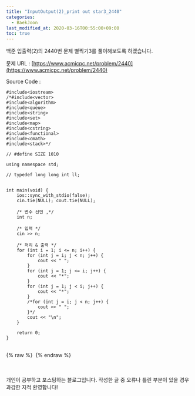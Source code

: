 ```yaml
---
title: "InputOutput(2)_print out star3_2440"
categories: 
  - BaekJoon
last_modified_at: 2020-03-16T00:55:00+09:00
toc: true
---
```

백준 입출력(2)의 2440번 문제 별찍기3를 풀이해보도록 하겠습니다.<br/>

문제 URL : [https://www.acmicpc.net/problem/2440](https://www.acmicpc.net/problem/2440)
<br/>

Source Code : 
~~~
#include<iostream>
/*#include<vector>
#include<algorithm>
#include<queue>
#include<string>
#include<set>
#include<map>
#include<cstring>
#include<functional>
#include<cmath>
#include<stack>*/

// #define SIZE 1010

using namespace std;

// typedef long long int ll;


int main(void) {
	ios::sync_with_stdio(false);
	cin.tie(NULL); cout.tie(NULL);

	/* 변수 선언 ,*/
	int n;

	/* 입력 */
	cin >> n;
	
	/* 처리 & 출력 */
	for (int i = 1; i <= n; i++) {
		for (int j = i; j < n; j++) {
			cout << " ";
		}
		for (int j = 1; j <= i; j++) {
			cout << "*";
		}
		for (int j = 1; j < i; j++) {
			cout << "*";
		}
		/*for (int j = i; j < n; j++) {
			cout << " ";
		}*/
		cout << "\n";
	}

	return 0;
}
~~~

<br/>
{% raw %} <img src="https://ohjinjin.github.io/assets/images/20200316baekjoon_inputoutput_2/capture2.JPG" alt=""> {% endraw %}<br/>

<br/><br/>
개인이 공부하고 포스팅하는 블로그입니다. 작성한 글 중 오류나 틀린 부분이 있을 경우 과감한 지적 환영합니다!<br/><br/>